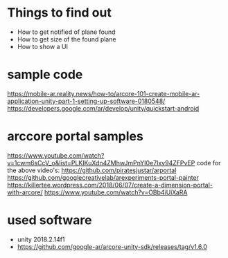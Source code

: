 Things to find out
==================
- How to get notified of plane found
- How to get size of the found plane
- How to show a UI


sample code
===========
https://mobile-ar.reality.news/how-to/arcore-101-create-mobile-ar-application-unity-part-1-setting-up-software-0180548/
https://developers.google.com/ar/develop/unity/quickstart-android

arccore portal samples
======================
https://www.youtube.com/watch?v=1cwm6sCcV_o&list=PLKIKuXdn4ZMhwJmPnYI0e7Ixv94ZFPvEP
code for the above video's: https://github.com/piratesjustar/arportal
https://github.com/googlecreativelab/arexperiments-portal-painter
https://killertee.wordpress.com/2018/06/07/create-a-dimension-portal-with-arcore/
https://www.youtube.com/watch?v=OBb4iUiXaRA


used software
=============
- unity 2018.2.14f1
- https://github.com/google-ar/arcore-unity-sdk/releases/tag/v1.6.0


